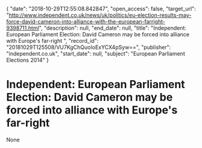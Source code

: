 {
  "date": "2018-10-29T12:55:08.842847", 
  "open_access": false, 
  "target_url": "http://www.independent.co.uk/news/uk/politics/eu-election-results-may-force-david-cameron-into-alliance-with-the-european-farright-9398711.html", 
  "description": null, 
  "end_date": null, 
  "title": "Independent:  European Parliament Election: David Cameron may be forced into alliance with Europe's far-right ", 
  "record_id": "20181029T125508/VU7KgChQuoIoExYCX4pSyw==", 
  "publisher": "independent.co.uk", 
  "start_date": null, 
  "subject": "European Parliament Elections 2014"
}

# Independent:  European Parliament Election: David Cameron may be forced into alliance with Europe's far-right 

None